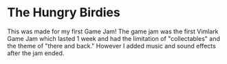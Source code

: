 # The Hungry Birdies
 
This was made for my first Game Jam! The game jam was the first Vimlark Game Jam which lasted 1 week and had the limitation of "collectables" and the theme of "there and back." However I added music and sound effects after the jam ended.
